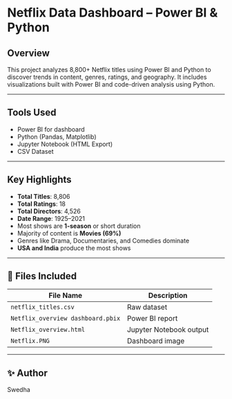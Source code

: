 #  Netflix Data Dashboard – Power BI & Python

##  Overview

This project analyzes 8,800+ Netflix titles using Power BI and Python to discover trends in content, genres, ratings, and geography. It includes visualizations built with Power BI and code-driven analysis using Python.

---

##  Tools Used
- Power BI for dashboard
- Python (Pandas, Matplotlib)
- Jupyter Notebook (HTML Export)
- CSV Dataset

---

##  Key Highlights

- **Total Titles**: 8,806  
- **Total Ratings**: 18  
- **Total Directors**: 4,526  
- **Date Range**: 1925–2021  
- Most shows are **1-season** or short duration  
- Majority of content is **Movies (69%)**
- Genres like Drama, Documentaries, and Comedies dominate
- **USA and India** produce the most shows

---

## 📂 Files Included

| File Name | Description |
|-----------|-------------|
| `netflix_titles.csv` | Raw dataset |
| `Netflix_overview dashboard.pbix` | Power BI report |
| `Netflix_overview.html` | Jupyter Notebook output |
| `Netflix.PNG` | Dashboard image |

---

## ✨ Author

Swedha


